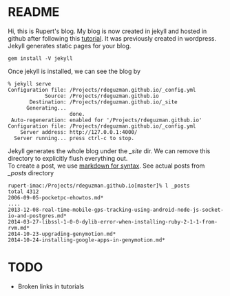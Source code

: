 # README

Hi, this is Rupert's blog.	 My blog is now created in jekyll and hosted in github after following this [tutorial](http://www.girliemac.com/blog/2013/12/27/wordpress-to-jekyll/). It was previously created in wordpress. Jekyll generates static pages for your blog.
	
	gem install -V jekyll
	
Once jekyll is installed, we can see the blog by

	% jekyll serve
	Configuration file: /Projects/rdeguzman.github.io/_config.yml
	            Source: /Projects/rdeguzman.github.io
	       Destination: /Projects/rdeguzman.github.io/_site
	      Generating...
	                    done.
	 Auto-regeneration: enabled for '/Projects/rdeguzman.github.io'
	Configuration file: /Projects/rdeguzman.github.io/_config.yml
	    Server address: http://127.0.0.1:4000/
	  Server running... press ctrl-c to stop.
	  
Jekyll generates the whole blog under the *_site* dir.  We can remove this directory to explicitly flush everything out.	  	  
To create a post, we use [markdown for syntax](https://guides.github.com/features/mastering-markdown/). See actual posts from *_posts* directory

	rupert-imac:/Projects/rdeguzman.github.io[master]% l _posts
	total 4312
	2006-09-05-pocketpc-ehowtos.md*
	....
	2013-12-08-real-time-mobile-gps-tracking-using-android-node-js-socket-io-and-postgres.md*
	2014-03-27-libssl-1-0-0-dylib-error-when-installing-ruby-2-1-1-from-rvm.md*
	2014-10-23-upgrading-genymotion.md*
	2014-10-24-installing-google-apps-in-genymotion.md*
	
# TODO

* Broken links in tutorials		  
